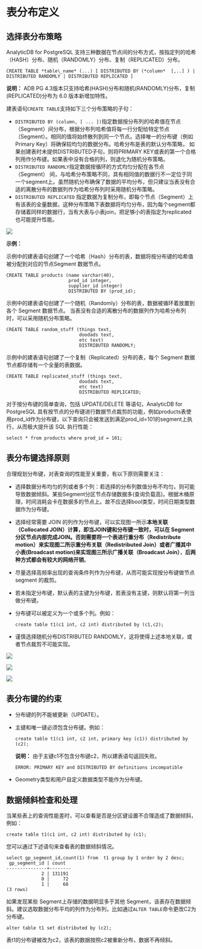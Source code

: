 # 表分布定义

## 选择表分布策略

AnalyticDB for PostgreSQL 支持三种数据在节点间的分布方式，按指定列的哈希（HASH）分布、随机（RANDOMLY）分布、复制（REPLICATED）分布。

```
CREATE TABLE *table\_name* (...) [ DISTRIBUTED BY (*column*  [,..] ) | DISTRIBUTED RANDOMLY | DISTRIBUTED REPLICATED ]
```

**说明：** ADB PG 4.3版本只支持哈希\(HASH\)分布和随机\(RANDOMLY\)分布，复制\(REPLICATED\)分布为 6.0 版本新增加特性。

建表语句`CREATE TABLE`支持如下三个分布策略的子句：

-   `DISTRIBUTED BY (column, [ ... ])`指定数据按分布列的哈希值在节点（Segment）间分布，根据分布列哈希值将每一行分配给特定节点（Segment）。相同的值将始终散列到同一个节点。选择唯一的分布键（例如Primary Key）将确保较均匀的数据分布。哈希分布是表的默认分布策略， 如果创建表时未提供DISTRIBUTED子句，则将PRIMARY KEY或表的第一个合格列用作分布键。如果表中没有合格的列，则退化为随机分布策略。
-   `DISTRIBUTED RANDOMLY`指定数据按循环的方式均匀分配在各节点 （Segment） 间，与哈希分布策略不同，具有相同值的数据行不一定位于同一个segment上。虽然随机分布确保了数据的平均分布，但只建议当表没有合适的离散分布的数据列作为哈希分布列时采用随机分布策略。
-   `DISTRIBUTED REPLICATED` 指定数据为复制分布，即每个节点（Segment）上有该表的全量数据，这种分布策略下表数据将均匀分布，因为每个segment都存储着同样的数据行，当有大表与小表join，把足够小的表指定为replicated也可能提升性能。

![](https://static-aliyun-doc.oss-accelerate.aliyuncs.com/assets/img/zh-CN/1241129951/p74594.png)

**示例：**

示例中的建表语句创建了一个哈希（Hash）分布的表，数据将按分布键的哈希值被分配到对应的节点Segment 数据节点。

```
CREATE TABLE products (name varchar(40), 
                       prod_id integer,
                       supplier_id integer)
                       DISTRIBUTED BY (prod_id);                
```

示例中的建表语句创建了一个随机（Randomly）分布的表，数据被循环着放置到各个 Segment 数据节点。 当表没有合适的离散分布的数据列作为哈希分布列时，可以采用随机分布策略。

```
CREATE TABLE random_stuff (things text,
                           doodads text,
                           etc text)
                           DISTRIBUTED RANDOMLY;
```

示例中的建表语句创建了一个复制（Replicated）分布的表，每个 Segment 数据节点都存储有一个全量的表数据。

```
CREATE TABLE replicated_stuff (things text,
                           doodads text,
                           etc text)
                           DISTRIBUTED REPLICATED;
```

对于按分布键的简单查询，包括 UPDATE/DELETE 等语句，AnalyticDB for PostgreSQL 具有按节点的分布键进行数据节点裁剪的功能，例如products表使用prod\_id作为分布键，以下查询只会被发送到满足prod\_id=101的segment上执行，从而极大提升该 SQL 执行性能：

```
select * from products where prod_id = 101;
```

## 表分布键选择原则

合理规划分布键，对表查询的性能至关重要，有以下原则需要关注：

-   选择数据分布均匀的列或者多个列：若选择的分布列数值分布不均匀，则可能导致数据倾斜。某些Segment分区节点存储数据多\(查询负载高\)。根据木桶原理，时间消耗会卡在数据多的节点上。故不应选择bool类型，时间日期类型数据作为分布键。
-   选择经常需要 JOIN 的列作为分布键，可以实现图一所示**本地关联（Collocated JOIN）**计算，即当JOIN键和分布键一致时，可以在 Segment分区节点内部完成JOIN。否则需要将一个表进行重分布（**Redistribute motion**）来实现图二所示**重分布关联（Redistributed Join）**或者广播其中小表\(**Broadcast motion**\)来实现图三所示**广播关联（Broadcast Join）**，**后两种方式都会有较大的网络开销**。
-   尽量选择高频率出现的查询条件列作为分布键，从而可能实现按分布键做节点 segment 的裁剪。
-   若未指定分布键，默认表的主键为分布键，若表没有主键，则默认将第一列当做分布键。
-   分布键可以被定义为一个或多个列。例如：

    ```
    create table t1(c1 int, c2 int) distributed by (c1,c2);
    ```

-   谨慎选择随机分布DISTRIBUTED RANDOMLY，这将使得上述本地关联，或者节点裁剪不可能实现。

![](https://static-aliyun-doc.oss-accelerate.aliyuncs.com/assets/img/zh-CN/2241129951/p51143.png)

![](https://static-aliyun-doc.oss-accelerate.aliyuncs.com/assets/img/zh-CN/2241129951/p51142.png)

![](https://static-aliyun-doc.oss-accelerate.aliyuncs.com/assets/img/zh-CN/2241129951/p51137.png)

## 表分布键的约束

-   分布键的列不能被更新（UPDATE）。
-   主键和唯一键必须包含分布键。例如：

    ```
    create table t1(c1 int, c2 int, primary key (c1)) distributed by (c2);
    ```

    **说明：** 由于主键c1不包含分布键c2，所以建表语句返回失败。

    ```
    ERROR: PRIMARY KEY and DISTRIBUTED BY definitions incompatible
    ```

-   Geometry类型和用户自定义数据类型不能作为分布键。

## 数据倾斜检查和处理

当某些表上的查询性能差时，可以查看是否是分区键设置不合理造成了数据倾斜，例如：

```
create table t1(c1 int, c2 int) distributed by (c1);
```

您可以通过下述语句来查看表的数据倾斜情况。

```
select gp_segment_id,count(1) from  t1 group by 1 order by 2 desc;
 gp_segment_id | count  
---------------+--------
             2 | 131191
             0 |     72
             1 |     68
(3 rows)
```

如果发现某些 Segment上存储的数据明显多于其他 Segment，该表存在数据倾斜。建议选取数据分布平均的列作为分布列，比如通过`ALTER TABLE`命令更改C2为分布键。

```
alter table t1 set distributed by (c2);
```

表t1的分布键被改为c2，该表的数据按照c2被重新分布，数据不再倾斜。

